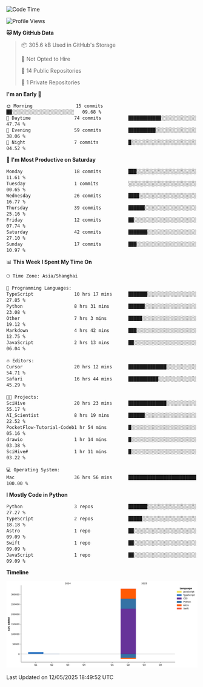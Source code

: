<!--
**PascalDai/PascalDai** is a ✨ _special_ ✨ repository because its `README.md` (this file) appears on your GitHub profile.

Here are some ideas to get you started:

- 🔭 I’m currently working on ...
- 🌱 I’m currently learning ...
- 👯 I’m looking to collaborate on ...
- 🤔 I’m looking for help with ...
- 💬 Ask me about ...
- 📫 How to reach me: ...
- 😄 Pronouns: ...
- ⚡ Fun fact: ...
-->

<!--START_SECTION:waka-->
![Code Time](http://img.shields.io/badge/Code%20Time-1%2C062%20hrs%2044%20mins-blue)

![Profile Views](http://img.shields.io/badge/Profile%20Views-1-blue)

**🐱 My GitHub Data** 

> 📦 305.6 kB Used in GitHub's Storage 
 > 
> 🚫 Not Opted to Hire
 > 
> 📜 14 Public Repositories 
 > 
> 🔑 1 Private Repositories 
 > 
**I'm an Early 🐤** 

```text
🌞 Morning                15 commits          ██░░░░░░░░░░░░░░░░░░░░░░░   09.68 % 
🌆 Daytime                74 commits          ████████████░░░░░░░░░░░░░   47.74 % 
🌃 Evening                59 commits          ██████████░░░░░░░░░░░░░░░   38.06 % 
🌙 Night                  7 commits           █░░░░░░░░░░░░░░░░░░░░░░░░   04.52 % 
```
📅 **I'm Most Productive on Saturday** 

```text
Monday                   18 commits          ███░░░░░░░░░░░░░░░░░░░░░░   11.61 % 
Tuesday                  1 commits           ░░░░░░░░░░░░░░░░░░░░░░░░░   00.65 % 
Wednesday                26 commits          ████░░░░░░░░░░░░░░░░░░░░░   16.77 % 
Thursday                 39 commits          ██████░░░░░░░░░░░░░░░░░░░   25.16 % 
Friday                   12 commits          ██░░░░░░░░░░░░░░░░░░░░░░░   07.74 % 
Saturday                 42 commits          ███████░░░░░░░░░░░░░░░░░░   27.10 % 
Sunday                   17 commits          ███░░░░░░░░░░░░░░░░░░░░░░   10.97 % 
```


📊 **This Week I Spent My Time On** 

```text
🕑︎ Time Zone: Asia/Shanghai

💬 Programming Languages: 
TypeScript               10 hrs 17 mins      ███████░░░░░░░░░░░░░░░░░░   27.85 % 
Python                   8 hrs 31 mins       ██████░░░░░░░░░░░░░░░░░░░   23.08 % 
Other                    7 hrs 3 mins        █████░░░░░░░░░░░░░░░░░░░░   19.12 % 
Markdown                 4 hrs 42 mins       ███░░░░░░░░░░░░░░░░░░░░░░   12.75 % 
JavaScript               2 hrs 13 mins       ██░░░░░░░░░░░░░░░░░░░░░░░   06.04 % 

🔥 Editors: 
Cursor                   20 hrs 12 mins      ██████████████░░░░░░░░░░░   54.71 % 
Safari                   16 hrs 44 mins      ███████████░░░░░░░░░░░░░░   45.29 % 

🐱‍💻 Projects: 
SciHive                  20 hrs 23 mins      ██████████████░░░░░░░░░░░   55.17 % 
AI_Scientist             8 hrs 19 mins       ██████░░░░░░░░░░░░░░░░░░░   22.52 % 
PocketFlow-Tutorial-Codeb1 hr 54 mins        █░░░░░░░░░░░░░░░░░░░░░░░░   05.16 % 
drawio                   1 hr 14 mins        █░░░░░░░░░░░░░░░░░░░░░░░░   03.38 % 
SciHive#                 1 hr 11 mins        █░░░░░░░░░░░░░░░░░░░░░░░░   03.22 % 

💻 Operating System: 
Mac                      36 hrs 56 mins      █████████████████████████   100.00 % 
```

**I Mostly Code in Python** 

```text
Python                   3 repos             ███████░░░░░░░░░░░░░░░░░░   27.27 % 
TypeScript               2 repos             █████░░░░░░░░░░░░░░░░░░░░   18.18 % 
Astro                    1 repo              ██░░░░░░░░░░░░░░░░░░░░░░░   09.09 % 
Swift                    1 repo              ██░░░░░░░░░░░░░░░░░░░░░░░   09.09 % 
JavaScript               1 repo              ██░░░░░░░░░░░░░░░░░░░░░░░   09.09 % 
```



**Timeline**

![Lines of Code chart](https://raw.githubusercontent.com/PascalDai/PascalDai/main/assets/bar_graph.png)


 Last Updated on 12/05/2025 18:49:52 UTC
<!--END_SECTION:waka-->
